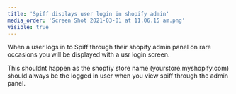 ```yaml
---
title: 'Spiff displays user login in shopify admin'
media_order: 'Screen Shot 2021-03-01 at 11.06.15 am.png'
visible: true
---
```


When a user logs in to Spiff through their shopify admin panel on rare occasions you will be displayed with a usr login screen.  

This shouldnt happen as the shopfiy store name (yourstore.myshopify.com) should always be the logged in user when you view spiff through the admin panel. 





